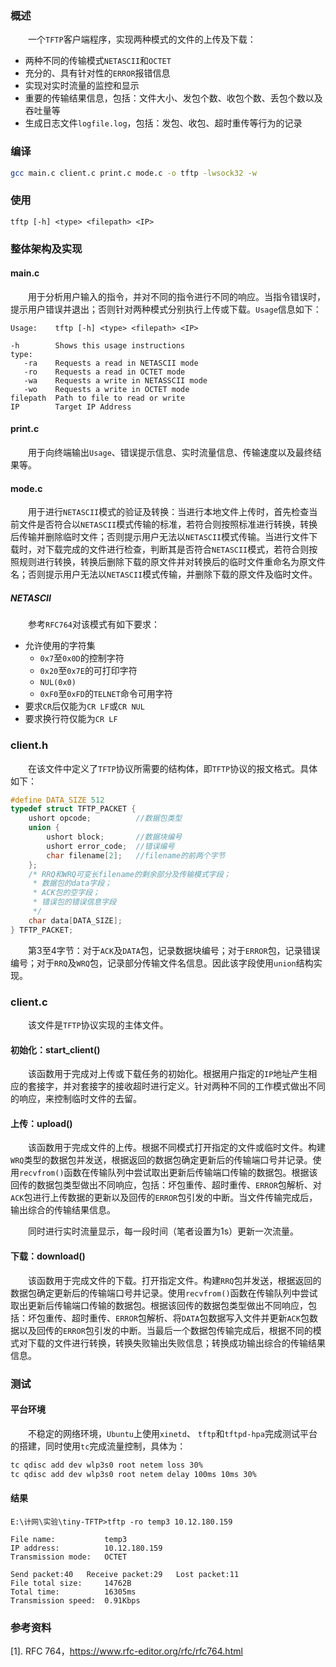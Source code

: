 ### 概述

&emsp;&emsp;一个`TFTP`客户端程序，实现两种模式的文件的上传及下载：

+ 两种不同的传输模式`NETASCII`和`OCTET` 
+ 充分的、具有针对性的`ERROR`报错信息
+ 实现对实时流量的监控和显示
+ 重要的传输结果信息，包括：文件大小、发包个数、收包个数、丢包个数以及吞吐量等
+ 生成日志文件`logfile.log`，包括：发包、收包、超时重传等行为的记录

### 编译

```bash
gcc main.c client.c print.c mode.c -o tftp -lwsock32 -w
```

### 使用

```
tftp [-h] <type> <filepath> <IP>
```

### 整体架构及实现

#### main.c

&emsp;&emsp;用于分析用户输入的指令，并对不同的指令进行不同的响应。当指令错误时，提示用户错误并退出；否则针对两种模式分别执行上传或下载。`Usage`信息如下：

```
Usage:    tftp [-h] <type> <filepath> <IP>

-h        Shows this usage instructions
type:
   -ra    Requests a read in NETASCII mode
   -ro    Requests a read in OCTET mode
   -wa    Requests a write in NETASSCII mode
   -wo    Requests a write in OCTET mode
filepath  Path to file to read or write
IP        Target IP Address
```

#### print.c

&emsp;&emsp;用于向终端输出`Usage`、错误提示信息、实时流量信息、传输速度以及最终结果等。

#### mode.c

&emsp;&emsp;用于进行`NETASCII`模式的验证及转换：当进行本地文件上传时，首先检查当前文件是否符合以`NETASCII`模式传输的标准，若符合则按照标准进行转换，转换后传输并删除临时文件；否则提示用户无法以`NETASCII`模式传输。当进行文件下载时，对下载完成的文件进行检查，判断其是否符合`NETASCII`模式，若符合则按照规则进行转换，转换后删除下载的原文件并对转换后的临时文件重命名为原文件名；否则提示用户无法以`NETASCII`模式传输，并删除下载的原文件及临时文件。

##### NETASCII

&emsp;&emsp;参考`RFC764`对该模式有如下要求：

+ 允许使用的字符集
  + `0x7`至`0x0D`的控制字符
  + `0x20`至`0x7E`的可打印字符
  + `NUL(0x0)`
  + `0xF0`至`0xFD`的`TELNET`命令可用字符
+ 要求`CR`后仅能为`CR LF`或`CR NUL`
+ 要求换行符仅能为`CR LF`

### client.h

&emsp;&emsp;在该文件中定义了`TFTP`协议所需要的结构体，即`TFTP`协议的报文格式。具体如下：

```c
#define DATA_SIZE 512
typedef struct TFTP_PACKET {
    ushort opcode;          //数据包类型
    union {
        ushort block;       //数据块编号
        ushort error_code;  //错误编号
        char filename[2];   //filename的前两个字节
    };
    /* RRQ和WRQ可变长filename的剩余部分及传输模式字段；
     * 数据包的data字段；
     * ACK包的空字段；
     * 错误包的错误信息字段
     */
    char data[DATA_SIZE];
} TFTP_PACKET;
```

&emsp;&emsp;第3至4字节：对于`ACK`及`DATA`包，记录数据块编号；对于`ERROR`包，记录错误编号；对于`RRQ`及`WRQ`包，记录部分传输文件名信息。因此该字段使用`union`结构实现。

### client.c

&emsp;&emsp;该文件是`TFTP`协议实现的主体文件。

#### 初始化：start_client()

&emsp;&emsp;该函数用于完成对上传或下载任务的初始化。根据用户指定的`IP`地址产生相应的套接字，并对套接字的接收超时进行定义。针对两种不同的工作模式做出不同的响应，来控制临时文件的去留。

#### 上传：upload()

&emsp;&emsp;该函数用于完成文件的上传。根据不同模式打开指定的文件或临时文件。构建`WRQ`类型的数据包并发送，根据返回的数据包确定更新后的传输端口号并记录。使用`recvfrom()`函数在传输队列中尝试取出更新后传输端口传输的数据包。根据该回传的数据包类型做出不同响应，包括：坏包重传、超时重传、`ERROR`包解析、对`ACK`包进行上传数据的更新以及回传的`ERROR`包引发的中断。当文件传输完成后，输出综合的传输结果信息。

&emsp;&emsp;同时进行实时流量显示，每一段时间（笔者设置为1s）更新一次流量。

#### 下载：download()

&emsp;&emsp;该函数用于完成文件的下载。打开指定文件。构建`RRQ`包并发送，根据返回的数据包确定更新后的传输端口号并记录。使用`recvfrom()`函数在传输队列中尝试取出更新后传输端口传输的数据包。根据该回传的数据包类型做出不同响应，包括：坏包重传、超时重传、`ERROR`包解析、将`DATA`包数据写入文件并更新`ACK`包数据以及回传的`ERROR`包引发的中断。当最后一个数据包传输完成后，根据不同的模式对下载的文件进行转换，转换失败输出失败信息；转换成功输出综合的传输结果信息。

### 测试

#### 平台环境

&emsp;&emsp;不稳定的网络环境，`Ubuntu`上使用`xinetd`、 `tftp`和`tftpd-hpa`完成测试平台的搭建，同时使用`tc`完成流量控制，具体为：

```bash
tc qdisc add dev wlp3s0 root netem loss 30%
tc qdisc add dev wlp3s0 root netem delay 100ms 10ms 30%
```

#### 结果

```
E:\计网\实验\tiny-TFTP>tftp -ro temp3 10.12.180.159

File name:           temp3
IP address:          10.12.180.159
Transmission mode:   OCTET

Send packet:40   Receive packet:29   Lost packet:11
File total size:     14762B
Total time:          16305ms
Transmission speed:  0.91Kbps
```

### 参考资料

[1]. RFC 764，https://www.rfc-editor.org/rfc/rfc764.html